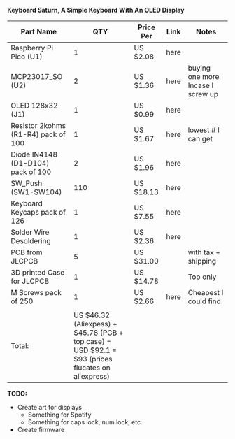 **Keyboard Saturn, A Simple Keyboard With An OLED Display**


|Part Name                          |QTY                                                                                               |Price Per|Link|Notes                            |
|-----------------------------------|--------------------------------------------------------------------------------------------------|---------|----|---------------------------------|
|Raspberry Pi Pico (U1)             |1                                                                                                 |US $2.08 |here|                                 |
|MCP23017_SO (U2)                   |2                                                                                                 |US $1.36 |here|buying one more Incase I screw up|
|OLED 128x32 (J1)                   |1                                                                                                 |US $0.99 |here|                                 |
|Resistor 2kohms (R1-R4) pack of 100|1                                                                                                 |US $1.67 |here|lowest # I can get               |
|Diode IN4148 (D1-D104)  pack of 100|2                                                                                                 |US $1.96 |here|                                 |
|SW_Push (SW1-SW104)                |110                                                                                               |US $18.13|here|                                 |
|Keyboard Keycaps pack of 126       |1                                                                                                 |US $7.55 |here|                                 |
|Solder Wire Desoldering            |1                                                                                                 |US $2.36 |here|                                 |
|PCB from JLCPCB                    |5                                                                                                 |US $31.00|    |with tax + shipping              |
|3D printed Case for JLCPCB         |1                                                                                                 |US $14.78|    |Top only                         |
|M Screws pack of 250               |1                                                                                                 |US $2.66 |here|Cheapest I could find            |
|                                   |                                                                                                  |         |    |                                 |
|Total:                             |US $46.32 (Aliexpess) + $45.78 (PCB + top case) = USD $92.1 = $93 (prices flucates on aliexpress) |         |    |                                 |

**TODO:**
- Create art for displays
  - Something for Spotify
  - Something for caps lock, num lock, etc.
 - Create firmware
